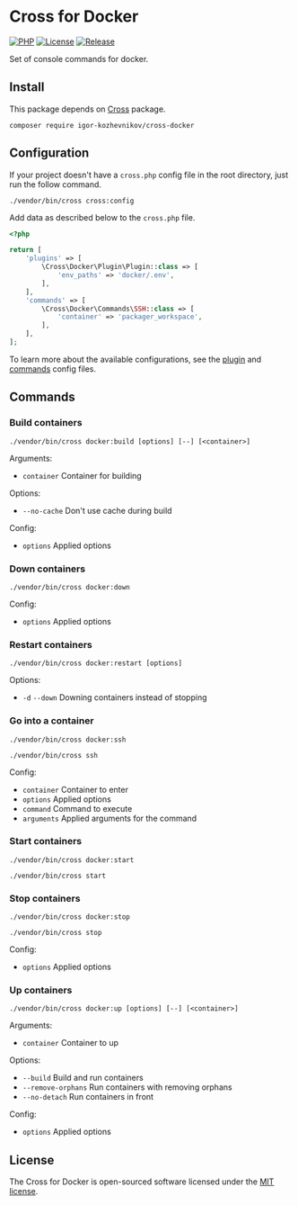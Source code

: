 # Cross for Docker

[![PHP](https://img.shields.io/badge/php-8.1-green.svg?style=flat-square)](https://github.com/igor-kozhevnikov/cross-docker)
[![License](https://img.shields.io/github/license/igor-kozhevnikov/cross-docker?style=flat-square)](https://github.com/igor-kozhevnikov/cross-docker)
[![Release](https://img.shields.io/github/v/release/igor-kozhevnikov/cross-docker?style=flat-square)](https://github.com/igor-kozhevnikov/cross-docker)

Set of console commands for docker.

## Install

This package depends on [Cross](https://github.com/igor-kozhevnikov/cross) package.

```shell
composer require igor-kozhevnikov/cross-docker
```

## Configuration

If your project doesn't have a `cross.php` config file in the root directory, just run the follow command.

```shell
./vendor/bin/cross cross:config
```

Add data as described below to the `cross.php` file.

```php
<?php

return [
    'plugins' => [
        \Cross\Docker\Plugin\Plugin::class => [
            'env_paths' => 'docker/.env',
        ],
    ],
    'commands' => [
        \Cross\Docker\Commands\SSH::class => [
            'container' => 'packager_workspace',
        ],
    ],
];
```

To learn more about the available configurations, see the [plugin](https://github.com/igor-kozhevnikov/cross-docker/blob/1.x/config/config.php) and [commands](https://github.com/igor-kozhevnikov/cross-docker/blob/1.x/config/commands.php) config files.

## Commands

### Build containers

```shell
./vendor/bin/cross docker:build [options] [--] [<container>]
```

Arguments:

- `container` Container for building

Options:

- `--no-cache` Don't use cache during build

Config:

- `options` Applied options

### Down containers

```shell
./vendor/bin/cross docker:down
```

Config:

- `options` Applied options

### Restart containers

```shell
./vendor/bin/cross docker:restart [options]
```

Options:

- `-d` `--down` Downing containers instead of stopping

### Go into a container

```shell
./vendor/bin/cross docker:ssh
```

```shell
./vendor/bin/cross ssh
```

Config:

- `container` Container to enter
- `options` Applied options
- `command` Command to execute
- `arguments` Applied arguments for the command

### Start containers

```shell
./vendor/bin/cross docker:start
```

```shell
./vendor/bin/cross start
```

### Stop containers

```shell
./vendor/bin/cross docker:stop
```

```shell
./vendor/bin/cross stop
```

Config:

- `options` Applied options

### Up containers

```shell
./vendor/bin/cross docker:up [options] [--] [<container>]
```

Arguments:

- `container` Container to up

Options:

- `--build` Build and run containers
- `--remove-orphans` Run containers with removing orphans
- `--no-detach` Run containers in front

Config:

- `options` Applied options

## License

The Cross for Docker is open-sourced software licensed under the [MIT license](https://opensource.org/license/mit/).
